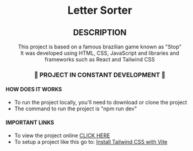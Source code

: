 <h1 align="center"> Letter Sorter </h1>

<div align="center">
<h2>DESCRIPTION</h2>
<p1>This project is based on a famous brazilian game known as "Stop"</p1><br/>
<p2>It was developed using HTML, CSS, JavaScript and libraries and frameworks such as React and Tailwind CSS</p2>
</div>

<h3 align="center"> 🚧 PROJECT IN CONSTANT DEVELOPMENT 🚧</h3>

<div>
<h4> HOW DOES IT WORKS </h4>
<ul>
<li>To run the project locally, you'll need to download or clone the project</li>
<li>The command to run the project is "npm run dev"</li>
</ul>
</div>

<div>
<h4> IMPORTANT LINKS </h4>
<ul>
<li>To view the project online <a href="https://letter-sorter.vercel.app/">CLICK HERE</a></li>
<li>To setup a project like this go to: <a href="https://tailwindcss.com/docs/guides/vite">Install Tailwind CSS with Vite</a></li>
</div>
